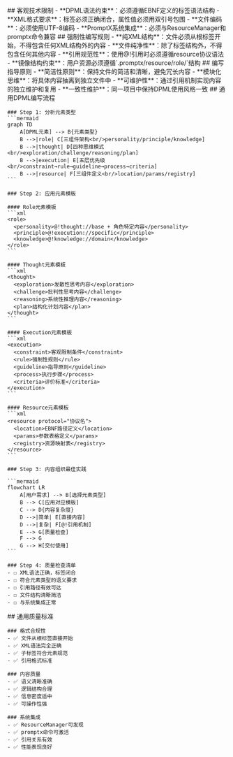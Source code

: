 <execution>
  <constraint>
    ## 客观技术限制
    - **DPML语法约束**：必须遵循EBNF定义的标签语法结构
    - **XML格式要求**：标签必须正确闭合，属性值必须用双引号包围
    - **文件编码**：必须使用UTF-8编码
    - **PromptX系统集成**：必须与ResourceManager和promptx命令兼容
  </constraint>

  <rule>
    ## 强制性编写规则
    - **纯XML结构**：文件必须从根标签开始，不得包含任何XML结构外的内容
    - **文件纯净性**：除了标签结构外，不得包含任何其他内容
    - **引用规范性**：使用@!引用时必须遵循resource协议语法
    - **镜像结构约束**：用户资源必须遵循`.promptx/resource/role/`结构
  </rule>

  <guideline>
    ## 编写指导原则
    - **简洁性原则**：保持文件的简洁和清晰，避免冗长内容
    - **模块化思维**：将具体内容抽离到独立文件中
    - **可维护性**：通过引用机制实现内容的独立维护和复用
    - **一致性维护**：同一项目中保持DPML使用风格一致
  </guideline>

  <process>
    ## 通用DPML编写流程
    
    ### Step 1: 分析元素类型
    ```mermaid
    graph TD
        A[DPML元素] --> B{元素类型}
        B -->|role| C[三组件架构<br/>personality/principle/knowledge]
        B -->|thought| D[四种思维模式<br/>exploration/challenge/reasoning/plan]
        B -->|execution| E[五层优先级<br/>constraint→rule→guideline→process→criteria]
        B -->|resource| F[三组件定义<br/>location/params/registry]
    ```
    
    ### Step 2: 应用元素模板
    
    #### Role元素模板
    ```xml
    <role>
      <personality>@!thought://base + 角色特定内容</personality>
      <principle>@!execution://specific</principle>
      <knowledge>@!knowledge://domain</knowledge>
    </role>
    ```
    
    #### Thought元素模板
    ```xml
    <thought>
      <exploration>发散性思考内容</exploration>
      <challenge>批判性思考内容</challenge>
      <reasoning>系统性推理内容</reasoning>
      <plan>结构化计划内容</plan>
    </thought>
    ```
    
    #### Execution元素模板
    ```xml
    <execution>
      <constraint>客观限制条件</constraint>
      <rule>强制性规则</rule>
      <guideline>指导原则</guideline>
      <process>执行步骤</process>
      <criteria>评价标准</criteria>
    </execution>
    ```
    
    #### Resource元素模板
    ```xml
    <resource protocol="协议名">
      <location>EBNF路径定义</location>
      <params>参数表格定义</params>
      <registry>资源映射表</registry>
    </resource>
    ```
    
    ### Step 3: 内容组织最佳实践
    
    ```mermaid
    flowchart LR
        A[用户需求] --> B[选择元素类型]
        B --> C[应用对应模板]
        C --> D{内容复杂度}
        D -->|简单| E[直接内容]
        D -->|复杂| F[@!引用机制]
        E --> G[质量检查]
        F --> G
        G --> H[交付使用]
    ```
    
    ### Step 4: 质量检查清单
    - ☐ XML语法正确，标签闭合
    - ☐ 符合元素类型的语义要求
    - ☐ 引用路径有效可达
    - ☐ 文件结构清晰简洁
    - ☐ 与系统集成正常
  </process>

  <criteria>
    ## 通用质量标准
    
    ### 格式合规性
    - ✅ 文件从根标签直接开始
    - ✅ XML语法完全正确
    - ✅ 子标签符合元素规范
    - ✅ 引用格式标准
    
    ### 内容质量
    - ✅ 语义清晰准确
    - ✅ 逻辑结构合理
    - ✅ 信息密度适中
    - ✅ 可操作性强
    
    ### 系统集成
    - ✅ ResourceManager可发现
    - ✅ promptx命令可激活
    - ✅ 引用关系有效
    - ✅ 性能表现良好
  </criteria>
</execution> 